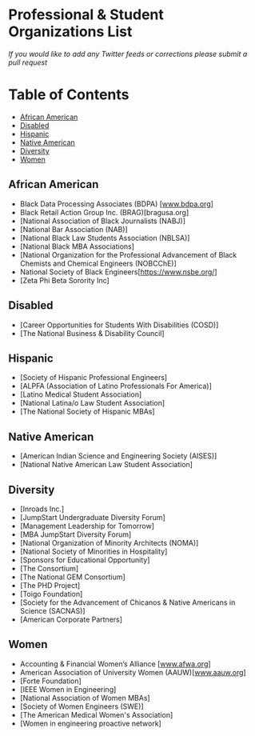 #  Professional & Student Organizations List

_If you would like to add any Twitter feeds or corrections please submit a pull request_

Table of Contents
=================

- [African American](#african-american)
- [Disabled](#disabled)
- [Hispanic](#hispanic)
- [Native American](#native-american)
- [Diversity](#diversity)
- [Women](#women)

## African American
- Black Data Processing Associates (BDPA) [www.bdpa.org]
- Black Retail Action Group Inc. (BRAG)[bragusa.org]
- [National Association of Black Journalists (NABJ)]
- [National Bar Association (NAB)]
- [National Black Law Students Association (NBLSA)]
- [National Black MBA Associations]
- [National Organization for the Professional Advancement of Black Chemists and Chemical Engineers (NOBCChE)]
- National Society of Black Engineers[https://www.nsbe.org/]
- [Zeta Phi Beta Sorority Inc]

## Disabled
- [Career Opportunities for Students With Disabilities (COSD)]
- [The National Business & Disability Council]

## Hispanic
- [Society of Hispanic Professional Engineers]
- [ALPFA (Association of Latino Professionals For America)]
- [Latino Medical Student Association]
- [National Latina/o Law Student Association]
- [The National Society of Hispanic MBAs]

## Native American
- [American Indian Science and Engineering Society (AISES)]
- [National Native American Law Student Association]

## Diversity
- [Inroads Inc.]
- [JumpStart Undergraduate Diversity Forum]
- [Management Leadership for Tomorrow]
- [MBA JumpStart Diversity Forum]
- [National Organization of Minority Architects (NOMA)]
- [National Society of Minorities in Hospitality]
- [Sponsors for Educational Opportunity]
- [The Consortium]
- [The National GEM Consortium]
- [The PHD Project]
- [Toigo Foundation]
- [Society for the Advancement of Chicanos & Native Americans in Science (SACNAS)]
- [American Corporate Partners]

## Women
- Accounting & Financial Women’s Alliance [www.afwa.org]
- American Association of University Women (AAUW)[www.aauw.org]
- [Forte Foundation]
- [IEEE Women in Engineering]
- [National Association of Women MBAs]
- [Society of Women Engineers (SWE)]
- [The American Medical Women's Association]
- [Women in engineering proactive network]

